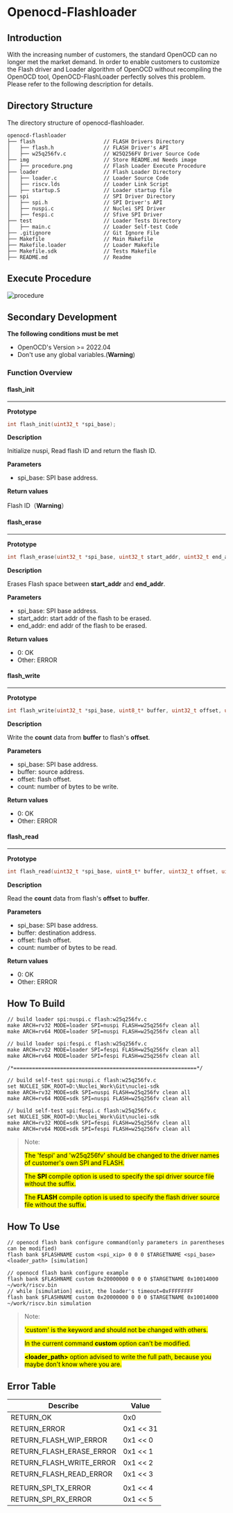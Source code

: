 # Openocd-Flashloader

## Introduction

With the increasing number of customers, the standard OpenOCD can no longer met the market demand. In order to enable customers to customize the Flash driver and Loader algorithm of OpenOCD without recompiling the OpenOCD tool, OpenOCD-FlashLoader perfectly solves this problem. Please refer to the following description for details.

## Directory Structure

The directory structure of openocd-flashloader.

```console
openocd-flashloader
├── flash                      // FLASH Drivers Directory
│   ├── flash.h                // FLASH Driver's API
│   ├── w25q256fv.c            // W25Q256FV Driver Source Code
├── img                        // Store README.md Needs image
│   ├── procedure.png          // Flash Loader Execute Procedure
├── loader                     // Flash Loader Directory
│   ├── loader.c               // Loader Source Code
│   ├── riscv.lds              // Loader Link Script
│   ├── startup.S              // Loader startup file
├── spi                        // SPI Driver Directory
│   ├── spi.h                  // SPI Driver's API
│   ├── nuspi.c                // Nuclei SPI Driver
│   ├── fespi.c                // Sfive SPI Driver
├── test                       // Loader Tests Directory
│   ├── main.c                 // Loader Self-test Code
├── .gitignore                 // Git Ignore File
├── Makefile                   // Main Makefile
├── Makefile.loader            // Loader Makefile
├── Makefile.sdk               // Tests Makefile
├── README.md                  // Readme
```

## Execute Procedure

![procedure](img/procedure.png)

## Secondary Development

**The following conditions must be met**

- OpenOCD's Version >= 2022.04
- Don't use any global variables.(**Warning**)

### Function Overview

#### flash_init

****

**Prototype**

```c
int flash_init(uint32_t *spi_base);
```

**Description**

Initialize nuspi,  Read flash ID and return the flash ID.

**Parameters**

* spi_base: SPI base address.

**Return values**

Flash ID（**Warning**）

#### flash_erase

****

**Prototype**

```c
int flash_erase(uint32_t *spi_base, uint32_t start_addr, uint32_t end_addr);
```

**Description**

Erases Flash space between **start_addr** and **end_addr**.

**Parameters**

* spi_base: SPI base address.
* start_addr: start addr of the flash to be erased.
* end_addr: end addr of the flash to be erased.

**Return values**

* 0: OK
* Other: ERROR

#### flash_write

****

**Prototype**

```c
int flash_write(uint32_t *spi_base, uint8_t* buffer, uint32_t offset, uint32_t count);
```

**Description**

Write the **count** data from **buffer** to flash's **offset**.

**Parameters**

* spi_base: SPI base address.
* buffer: source address.
* offset: flash offset.
* count:  number of bytes to be write.

**Return values**

* 0: OK
* Other: ERROR

#### flash_read

****

**Prototype**

```c
int flash_read(uint32_t *spi_base, uint8_t* buffer, uint32_t offset, uint32_t count);
```

**Description**

Read the **count** data from flash's **offset** to **buffer**.

**Parameters**

* spi_base: SPI base address.
* buffer: destination address.
* offset: flash offset.
* count: number of bytes to be read.

**Return values**

* 0: OK
* Other: ERROR

## How To Build

```
// build loader spi:nuspi.c flash:w25q256fv.c
make ARCH=rv32 MODE=loader SPI=nuspi FLASH=w25q256fv clean all
make ARCH=rv64 MODE=loader SPI=nuspi FLASH=w25q256fv clean all

// build loader spi:fespi.c flash:w25q256fv.c
make ARCH=rv32 MODE=loader SPI=fespi FLASH=w25q256fv clean all
make ARCH=rv64 MODE=loader SPI=fespi FLASH=w25q256fv clean all

/*===========================================================*/

// build self-test spi:nuspi.c flash:w25q256fv.c
set NUCLEI_SDK_ROOT=D:\Nuclei_Work\Git\nuclei-sdk
make ARCH=rv32 MODE=sdk SPI=nuspi FLASH=w25q256fv clean all
make ARCH=rv64 MODE=sdk SPI=nuspi FLASH=w25q256fv clean all

// build self-test spi:fespi.c flash:w25q256fv.c
set NUCLEI_SDK_ROOT=D:\Nuclei_Work\Git\nuclei-sdk
make ARCH=rv32 MODE=sdk SPI=fespi FLASH=w25q256fv clean all
make ARCH=rv64 MODE=sdk SPI=fespi FLASH=w25q256fv clean all
```

> Note:
>
> <mark>The 'fespi' and 'w25q256fv' should be changed to the driver names of customer's own SPI and FLASH.</mark>
>
> <mark>The **SPI** compile option is used to specify the spi driver source file without the suffix.</mark>
>
> <mark>The **FLASH** compile option is used to specify the flash driver source file without the suffix.</mark>

## How To Use

```
// openocd flash bank configure command(only parameters in parentheses can be modified)
flash bank $FLASHNAME custom <spi_xip> 0 0 0 $TARGETNAME <spi_base> <loader_path> [simulation]

// openocd flash bank configure example
flash bank $FLASHNAME custom 0x20000000 0 0 0 $TARGETNAME 0x10014000 ~/work/riscv.bin
// while [simulation] exist, the loader's timeout=0xFFFFFFFF
flash bank $FLASHNAME custom 0x20000000 0 0 0 $TARGETNAME 0x10014000 ~/work/riscv.bin simulation
```

> Note:
>
> <mark>'custom' is the keyword and should not be changed with others.</mark>
>
> <mark>In the current command **custom**  option can't be modified.</mark>
>
> <mark>**<loader_path>** option advised to write the full path,  because you maybe don't know where you are.</mark>

## Error Table

| Describe                 | Value     |
| ------------------------ | --------- |
| RETURN_OK                | 0x0       |
| RETURN_ERROR             | 0x1 << 31 |
| RETURN_FLASH_WIP_ERROR   | 0x1 << 0  |
| RETURN_FLASH_ERASE_ERROR | 0x1 << 1  |
| RETURN_FLASH_WRITE_ERROR | 0x1 << 2  |
| RETURN_FLASH_READ_ERROR  | 0x1 << 3  |
|                          |           |
| RETURN_SPI_TX_ERROR      | 0x1 << 4  |
| RETURN_SPI_RX_ERROR      | 0x1 << 5  |

